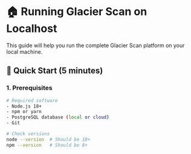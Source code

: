 # 🏠 Running Glacier Scan on Localhost

This guide will help you run the complete Glacier Scan platform on your local machine.

## 🚀 Quick Start (5 minutes)

### 1. Prerequisites
```bash
# Required software
- Node.js 18+ 
- npm or yarn
- PostgreSQL database (local or cloud)
- Git

# Check versions
node --version  # Should be 18+
npm --version   # Should be 8+
